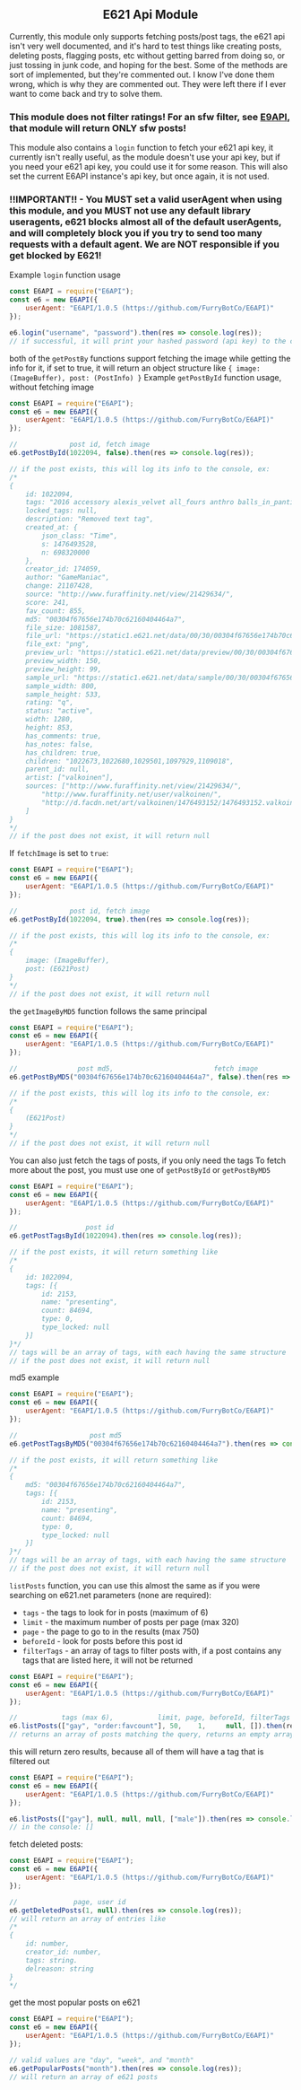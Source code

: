 ## <center>E621 Api Module</center>

Currently, this module only supports fetching posts/post tags, the e621 api isn't very well documented, and it's hard to test things like creating posts, deleting posts, flagging posts, etc without getting barred from doing so, or just tossing in junk code, and hoping for the best. Some of the methods are sort of implemented, but they're commented out. I know I've done them wrong, which is why they are commented out. They were left there if I ever want to come back and try to solve them.

### This module does not filter ratings! For an sfw filter, see [E9API](https://npmjs.org/package/e9api), that module will return ONLY sfw posts!

This module also contains a `login` function to fetch your e621 api key, it currently isn't really useful, as the module doesn't use your api key, but if you need your e621 api key, you could use it for some reason. This will also set the current E6API instance's api key, but once again, it is not used.

### !!IMPORTANT!! - You MUST set a valid userAgent when using this module, and you MUST not use any default library useragents, e621 blocks almost all of the default userAgents, and will completely block you if you try to send too many requests with a default agent. We are NOT responsible if you get blocked by E621!

Example `login` function usage
```js
const E6API = require("E6API");
const e6 = new E6API({
	userAgent: "E6API/1.0.5 (https://github.com/FurryBotCo/E6API)"
});

e6.login("username", "password").then(res => console.log(res));
// if successful, it will print your hashed password (api key) to the console
```

both of the `getPostBy` functions support fetching the image while getting the info for it, if set to true, it will return an object structure like `{ image: (ImageBuffer), post: (PostInfo) }`
Example `getPostById` function usage, without fetching image
```js
const E6API = require("E6API");
const e6 = new E6API({
	userAgent: "E6API/1.0.5 (https://github.com/FurryBotCo/E6API)"
});

//             post id, fetch image
e6.getPostById(1022094, false).then(res => console.log(res));

// if the post exists, this will log its info to the console, ex:
/*
{
	id: 1022094,
	tags: "2016 accessory alexis_velvet all_fours anthro balls_in_panties big_butt black_hair boy_shorts brown_fur bulge butt cervid clothed clothing fur furgonomics garter girly hair looking_at_viewer looking_back male mammal perineum presenting presenting_hindquarters rear_view smile solo spots tight_clothing underwear valkoinen",
	locked_tags: null,
	description: "Removed text tag",
	created_at: {
		json_class: "Time",
		s: 1476493528,
		n: 698320000
	},
	creator_id: 174059,
	author: "GameManiac",
	change: 21107428,
	source: "http://www.furaffinity.net/view/21429634/",
	score: 241,
	fav_count: 855,
	md5: "00304f67656e174b70c62160404464a7",
	file_size: 1081587,
	file_url: "https://static1.e621.net/data/00/30/00304f67656e174b70c62160404464a7.png",
	file_ext: "png",
	preview_url: "https://static1.e621.net/data/preview/00/30/00304f67656e174b70c62160404464a7.jpg",
	preview_width: 150,
	preview_height: 99,
	sample_url: "https://static1.e621.net/data/sample/00/30/00304f67656e174b70c62160404464a7.jpg",
	sample_width: 800,
	sample_height: 533,
	rating: "q",
	status: "active",
	width: 1280,
	height: 853,
	has_comments: true,
	has_notes: false,
	has_children: true,
	children: "1022673,1022680,1029501,1097929,1109018",
	parent_id: null,
	artist: ["valkoinen"],
	sources: ["http://www.furaffinity.net/view/21429634/",
		"http://www.furaffinity.net/user/valkoinen/",
		"http://d.facdn.net/art/valkoinen/1476493152/1476493152.valkoinen_clothed1280.png"
	]
}
*/
// if the post does not exist, it will return null
```

If `fetchImage` is set to `true`:
```js
const E6API = require("E6API");
const e6 = new E6API({
	userAgent: "E6API/1.0.5 (https://github.com/FurryBotCo/E6API)"
});

//             post id, fetch image
e6.getPostById(1022094, true).then(res => console.log(res));

// if the post exists, this will log its info to the console, ex:
/*
{
	image: (ImageBuffer),
	post: (E621Post)
}
*/
// if the post does not exist, it will return null
```

the `getImageByMD5` function follows the same principal
```js
const E6API = require("E6API");
const e6 = new E6API({
	userAgent: "E6API/1.0.5 (https://github.com/FurryBotCo/E6API)"
});

//               post md5,                         fetch image
e6.getPostByMD5("00304f67656e174b70c62160404464a7", false).then(res => console.log(res));

// if the post exists, this will log its info to the console, ex:
/*
{
	(E621Post)
}
*/
// if the post does not exist, it will return null
```

You can also just fetch the tags of posts, if you only need the tags
To fetch more about the post, you must use one of `getPostById` or `getPostByMD5`
```js
const E6API = require("E6API");
const e6 = new E6API({
	userAgent: "E6API/1.0.5 (https://github.com/FurryBotCo/E6API)"
});

//                 post id
e6.getPostTagsById(1022094).then(res => console.log(res));

// if the post exists, it will return something like
/*
{
	id: 1022094,
  	tags: [{
		id: 2153,
       	name: "presenting",
       	count: 84694,
       	type: 0,
		type_locked: null
	}]
}*/
// tags will be an array of tags, with each having the same structure
// if the post does not exist, it will return null
```

md5 example
```js
const E6API = require("E6API");
const e6 = new E6API({
	userAgent: "E6API/1.0.5 (https://github.com/FurryBotCo/E6API)"
});

//                  post md5
e6.getPostTagsByMD5("00304f67656e174b70c62160404464a7").then(res => console.log(res));

// if the post exists, it will return something like
/*
{
	md5: "00304f67656e174b70c62160404464a7",
  	tags: [{
		id: 2153,
       	name: "presenting",
       	count: 84694,
       	type: 0,
		type_locked: null
	}]
}*/
// tags will be an array of tags, with each having the same structure
// if the post does not exist, it will return null
```

`listPosts` function, you can use this almost the same as if you were searching on e621.net
parameters (none are required):
* `tags` - the tags to look for in posts (maximum of 6)
* `limit` - the maximum number of posts per page (max 320)
* `page` - the page to go to in the results (max 750)
* `beforeId` - look for posts before this post id
* `filterTags` - an array of tags to filter posts with, if a post contains any tags that are listed here, it will not be returned
```js
const E6API = require("E6API");
const e6 = new E6API({
	userAgent: "E6API/1.0.5 (https://github.com/FurryBotCo/E6API)"
});

//           tags (max 6),           limit, page, beforeId, filterTags
e6.listPosts(["gay", "order:favcount"], 50,    1,     null, []).then(res => console.log(res));
// returns an array of posts matching the query, returns an empty array if none were found
```

this will return zero results, because all of them will have a tag that is filtered out
```js
const E6API = require("E6API");
const e6 = new E6API({
	userAgent: "E6API/1.0.5 (https://github.com/FurryBotCo/E6API)"
});

e6.listPosts(["gay"], null, null, null, ["male"]).then(res => console.log(res));
// in the console: []
```

fetch deleted posts:
```js
const E6API = require("E6API");
const e6 = new E6API({
	userAgent: "E6API/1.0.5 (https://github.com/FurryBotCo/E6API)"
});

//              page, user id
e6.getDeletedPosts(1, null).then(res => console.log(res));
// will return an array of entries like
/*
{
	id: number,
	creator_id: number,
	tags: string.
	delreason: string
}
*/
```

get the most popular posts on e621
```js
const E6API = require("E6API");
const e6 = new E6API({
	userAgent: "E6API/1.0.5 (https://github.com/FurryBotCo/E6API)"
});

// valid values are "day", "week", and "month"
e6.getPopularPosts("month").then(res => console.log(res));
// will return an array of e621 posts
```